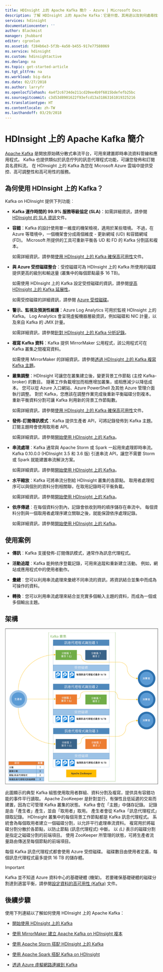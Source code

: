 ```yaml
---
title: HDInsight 上的 Apache Kafka 簡介 - Azure | Microsoft Docs
description: 了解 HDInsight 上的 Apache Kafka：它是什麼、其用途以及到何處尋找範例和入門資訊。
services: hdinsight
documentationcenter: ''
author: Blackmist
manager: jhubbard
editor: cgronlun
ms.assetid: f284b6e3-5f3b-4a50-b455-917e77588069
ms.service: hdinsight
ms.custom: hdinsightactive
ms.devlang: na
ms.topic: get-started-article
ms.tgt_pltfrm: na
ms.workload: big-data
ms.date: 02/27/2018
ms.author: larryfr
ms.openlocfilehash: 4a4f2c6734de211cd20ee4b9f6815bdefefb25bc
ms.sourcegitcommit: c3d53d8901622f93efcd13a31863161019325216
ms.translationtype: HT
ms.contentlocale: zh-TW
ms.lasthandoff: 03/29/2018
---
```

# <a name="introducing-apache-kafka-on-hdinsight"></a>HDInsight 上的 Apache Kafka 簡介

[Apache Kafka](https://kafka.apache.org) 是開放原始碼分散式串流平台，可用來建置即時串流資料管線和應用程式。 Kafka 也提供類似於訊息佇列的訊息代理程式功能，可讓您發佈和訂閱具名資料流。 在 HDInsight 上的 Kafka 為您在 Microsoft Azure 雲端中提供受控、高可調整性和高可用性的服務。

## <a name="why-use-kafka-on-hdinsight"></a>為何使用 HDInsight 上的 Kafka？

Kafka on HDInsight 提供下列功能︰

* __Kafka 運作時間的 99.9% 服務等級協定 (SLA)__：如需詳細資訊，請參閱 [HDInsight 的 SLA 資訊](https://azure.microsoft.com/support/legal/sla/hdinsight/v1_0/)文件。

* __容錯__：Kafka 的設計使用單一維度的機架檢視，適用於某些環境。 不過，在 Azure 等環境中，一個機架會分成兩個維度 - 更新網域 (UD) 和容錯網域 (FD)。 Microsoft 所提供的工具可重新平衡各 UD 和 FD 的 Kafka 分割區和複本。 

    如需詳細資訊，請參閱[使用 HDInsight 上的 Kafka 確保高可用性](apache-kafka-high-availability.md)文件。

* **與 Azure 受控磁碟整合**：受控磁碟可為 HDInsight 上的 Kafka 所使用的磁碟提供更高的級別和輸送量 (叢集中的每個節點最多 16 TB)。

    如需使用 HDInsight 上的 Kafka 設定受控磁碟的資訊，請參閱[提高 HDInsight 上的 Kafka 延展性](apache-kafka-scalability.md)。

    如需受控磁碟的詳細資訊，請參閱 [Azure 受控磁碟](../../virtual-machines/windows/managed-disks-overview.md)。

* **警示、監視及預測性維護**：Azure Log Analytics 可用於監視 HDInsight 上的 Kafka。 Log Analytics 會呈現虛擬機器層級資訊，例如磁碟和 NIC 計量，以及來自 Kafka 的 JMX 計量。

    如需詳細資訊，請參閱[針對 HDInsight 上的 Kafka 分析記錄](apache-kafka-log-analytics-operations-management.md)。

* **複寫 Kafka 資料**：Kafka 提供 MirrorMaker 公用程式，該公用程式可在 Kafka 叢集之間複寫資料。

    如需使用 MirrorMaker 的詳細資訊，請參閱[透過 HDInsight 上的 Kafka 複寫 Kafka 主題](apache-kafka-mirroring.md)。

* **叢集調整**：HDInsight 可讓您在叢集建立後，變更背景工作節點 (主控 Kafka-broker) 的數目。 隨著工作負載增加而相應增加叢集，或相應減少以降低成本。 您可以從 Azure 入口網站、Azure PowerShell 及其他 Azure 管理介面執行調整。 對於 Kafka，您應該在調整作業完成後重新平衡磁碟分割複本。 重新平衡資料分割可讓 Kafka 利用新的背景工作節點數。

    如需詳細資訊，請參閱[使用 HDInsight 上的 Kafka 確保高可用性](apache-kafka-high-availability.md)文件。

* **發佈-訂閱傳訊模式**︰Kafka 提供生產者 API，可將記錄發佈到 Kafka 主題。 訂閱主題時會使用取用者 API。

    如需詳細資訊，請參閱[開始使用 HDInsight 上的 Kafka](apache-kafka-get-started.md)。

* **串流處理**︰Kafka 通常與 Apache Storm 或 Spark 一起用來處理即時串流。 Kafka 0.10.0.0 (HDInsight 3.5 和 3.6 版) 引進串流 API，讓您不需要 Storm 或 Spark 就能建置串流解決方案。

    如需詳細資訊，請參閱[開始使用 HDInsight 上的 Kafka](apache-kafka-get-started.md)。

* **水平縮放**︰Kafka 可將串流分割給 HDInsight 叢集的各節點。 取用者處理程序可以與個別的資料分割相關聯，在取用記錄時可平衡負載。

    如需詳細資訊，請參閱[開始使用 HDInsight 上的 Kafka](apache-kafka-get-started.md)。

* **依序傳遞**︰在每個資料分割內，記錄會依收到時的順序儲存在串流中。 每個資料分割與一個取用者處理序建立關聯之後，就能保證依序處理記錄。

    如需詳細資訊，請參閱[開始使用 HDInsight 上的 Kafka](apache-kafka-get-started.md)。

## <a name="use-cases"></a>使用案例

* **傳訊**︰Kafka 支援發佈-訂閱傳訊模式，通常作為訊息代理程式。

* **活動追蹤**︰Kafka 能夠依序登載記錄，可用來追蹤和重新建立活動。 例如，網站或應用程式中的使用者動作。

* **彙總**︰您可以利用串流處理來彙總不同串流的資訊，將資訊結合並集中而成為可操作的資料。

* **轉換**︰您可以利用串流處理來結合並充實多個輸入主題的資料，而成為一個或多個輸出主題。

## <a name="architecture"></a>架構

![Kafka 叢集組態](./media/apache-kafka-introduction/kafka-cluster.png)

此圖顯示的典型 Kafka 組態使用取用者群組、資料分割及複寫，提供具有容錯功能的事件平行讀取。 Apache ZooKeeper 是針對並行、有彈性且低延遲的交易而建置，因為它可管理 Kafka 叢集的狀態。 Kafka 會在「主題」中儲存記錄。 記錄是由「產生者」產生，並由「取用者」取用。 產生者會從 Kafka「訊息代理程式」擷取記錄。 HDInsight 叢集中的每個背景工作節點都是 Kafka 訊息代理程式。 系統會為每個取用者建立一個磁碟分割，以允許平行處理串流資料。 複寫用於將磁碟分割分散於各節點，以防止節點 (訊息代理程式) 中斷。 以 *(L)* 表示的磁碟分割是指定之磁碟分割的前端項目。 使用 ZooKeeper 所管理的狀態，可將生產者流量路由傳送至每個節點的前端項目。

每個 Kafka 訊息代理程式都會使用 Azure 受控磁碟。 磁碟數目由使用者定義，每個訊息代理程式最多提供 16 TB 的儲存體。

> [!IMPORTANT]
> Kafka 並不知道 Azure 資料中心的基礎硬體 (機架)。 若要確保基礎硬體的磁碟分割達到適當平衡，請參閱[設定資料的高可用性 (Kafka)](apache-kafka-high-availability.md) 文件。

## <a name="next-steps"></a>後續步驟

使用下列連結以了解如何使用 HDInsight 上的 Apache Kafka：

* [開始使用 HDInsight 上的 Kafka](apache-kafka-get-started.md)

* [使用 MirrorMaker 建立 Apache Kafka on HDInsight 複本](apache-kafka-mirroring.md)

* [使用 Apache Storm 搭配 HDInsight 上的 Kafka](../hdinsight-apache-storm-with-kafka.md)

* [使用 Apache Spark 搭配 Kafka on HDInsight](../hdinsight-apache-spark-with-kafka.md)

* [透過 Azure 虛擬網路連線到 Kafka](apache-kafka-connect-vpn-gateway.md)